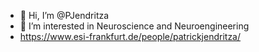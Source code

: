 - 👋 Hi, I’m @PJendritza
- 👀 I’m interested in Neuroscience and Neuroengineering
- https://www.esi-frankfurt.de/people/patrickjendritza/

<!---
PJendritza/PJendritza is a ✨ special ✨ repository because its `README.md` (this file) appears on your GitHub profile.
You can click the Preview link to take a look at your changes.
--->
